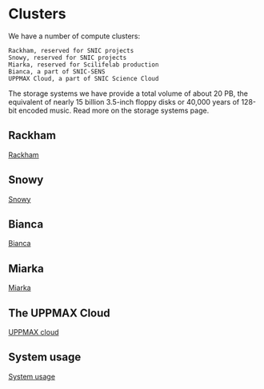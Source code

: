# Clusters

We have a number of compute clusters:

    Rackham, reserved for SNIC projects
    Snowy, reserved for SNIC projects
    Miarka, reserved for Scilifelab production
    Bianca, a part of SNIC-SENS
    UPPMAX Cloud, a part of SNIC Science Cloud

The storage systems we have provide a total volume of about 20 PB, the equivalent of nearly 15 billion 3.5-inch floppy disks or 40,000 years of 128-bit encoded music. Read more on the storage systems page.


## Rackham
[Rackham](https://www.uppmax.uu.se/resources/systems/the-rackham-cluster/)

## Snowy
[Snowy](https://www.uppmax.uu.se/resources/systems/the-snowy-cluster/)

## Bianca
[Bianca](https://www.uppmax.uu.se/resources/systems/the-bianca-cluster/)

## Miarka
[Miarka](https://www.uppmax.uu.se/resources/systems/miarka-cluster/)

## The UPPMAX Cloud
[UPPMAX cloud](https://www.uppmax.uu.se/resources/systems/the-uppmax-cloud/)

## System usage
[System usage](https://www.uppmax.uu.se/resources/system-usage/)

